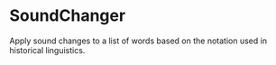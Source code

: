 # SoundChanger
Apply sound changes to a list of words based on the notation used in historical linguistics.
